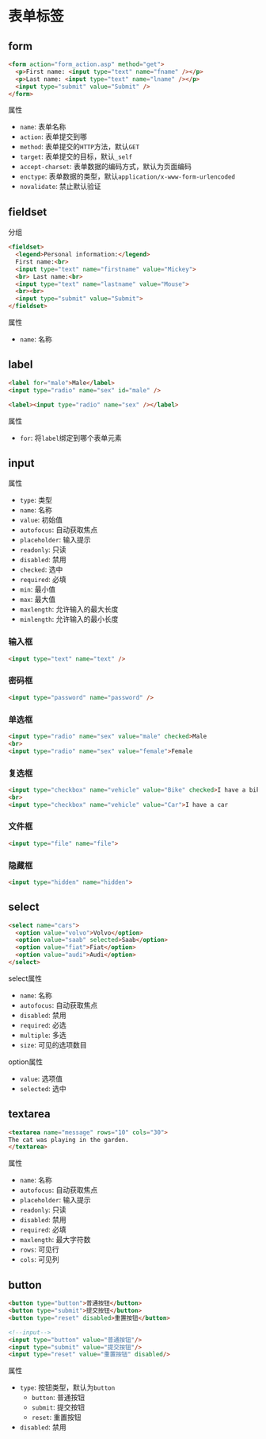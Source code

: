 # 表单标签

## form

```html
<form action="form_action.asp" method="get">
  <p>First name: <input type="text" name="fname" /></p>
  <p>Last name: <input type="text" name="lname" /></p>
  <input type="submit" value="Submit" />
</form>
```

属性

* `name`: 表单名称
* `action`: 表单提交到哪
* `method`: 表单提交的`HTTP`方法，默认`GET`
* `target`: 表单提交的目标，默认`_self`
* `accept-charset`: 表单数据的编码方式，默认为页面编码
* `enctype`: 表单数据的类型，默认`application/x-www-form-urlencoded`
* `novalidate`: 禁止默认验证

## fieldset

分组

```html
<fieldset>
  <legend>Personal information:</legend>
  First name:<br>
  <input type="text" name="firstname" value="Mickey">
  <br> Last name:<br>
  <input type="text" name="lastname" value="Mouse">
  <br><br>
  <input type="submit" value="Submit">
</fieldset>
```

属性

* `name`: 名称

## label

```html
<label for="male">Male</label>
<input type="radio" name="sex" id="male" />

<label><input type="radio" name="sex" /></label>
```

属性

* `for`: 将`label`绑定到哪个表单元素

## input

属性

* `type`: 类型
* `name`: 名称
* `value`: 初始值
* `autofocus`: 自动获取焦点
* `placeholder`: 输入提示
* `readonly`: 只读
* `disabled`: 禁用
* `checked`: 选中
* `required`: 必填
* `min`: 最小值
* `max`: 最大值
* `maxlength`: 允许输入的最大长度
* `minlength`: 允许输入的最小长度

### 输入框

```html
<input type="text" name="text" />
```

### 密码框

```html
<input type="password" name="password" />
```

### 单选框

```html
<input type="radio" name="sex" value="male" checked>Male
<br>
<input type="radio" name="sex" value="female">Female
```

### 复选框

```html
<input type="checkbox" name="vehicle" value="Bike" checked>I have a bike
<br>
<input type="checkbox" name="vehicle" value="Car">I have a car
```

### 文件框

```html
<input type="file" name="file">
```

### 隐藏框

```html
<input type="hidden" name="hidden">
```

## select

```html
<select name="cars">
  <option value="volvo">Volvo</option>
  <option value="saab" selected>Saab</option>
  <option value="fiat">Fiat</option>
  <option value="audi">Audi</option>
</select>
```

select属性

* `name`: 名称
* `autofocus`: 自动获取焦点
* `disabled`: 禁用
* `required`: 必选
* `multiple`: 多选
* `size`: 可见的选项数目

option属性

* `value`: 选项值
* `selected`: 选中

## textarea

```html
<textarea name="message" rows="10" cols="30">
The cat was playing in the garden.
</textarea>
```

属性

* `name`: 名称
* `autofocus`: 自动获取焦点
* `placeholder`: 输入提示
* `readonly`: 只读
* `disabled`: 禁用
* `required`: 必填
* `maxlength`: 最大字符数
* `rows`: 可见行
* `cols`: 可见列

## button

```html
<button type="button">普通按钮</button>
<button type="submit">提交按钮</button>
<button type="reset" disabled>重置按钮</button>

<!--input-->
<input type="button" value="普通按钮"/>
<input type="submit" value="提交按钮"/>
<input type="reset" value="重置按钮" disabled/>
```

属性

* `type`: 按钮类型，默认为`button`
  * `button`: 普通按钮
  * `submit`: 提交按钮
  * `reset`: 重置按钮
* `disabled`: 禁用